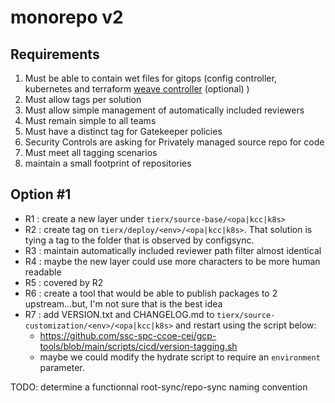 # monorepo v2

## Requirements

1. Must be able to contain wet files for gitops (config controller, kubernetes and terraform [weave controller](https://www.weave.works/blog/terraform-controller-weave-gitops) (optional) )
2. Must allow tags per solution
3. Must allow simple management of automatically included reviewers
4. Must remain simple to all teams
5. Must have a distinct tag for Gatekeeper policies
6. Security Controls are asking for Privately managed source repo for code
7. Must meet all tagging scenarios
8. maintain a small footprint of repositories

## Option #1

- R1 : create a new layer under `tierx/source-base/<opa|kcc|k8s>`
- R2 : create tag on `tierx/deploy/<env>/<opa|kcc|k8s>`. That solution is tying a tag to the folder that is observed by configsync.
- R3 : maintain automatically included reviewer path filter almost identical
- R4 : maybe the new layer could use more characters to be more human readable
- R5 : covered by R2
- R6 : create a tool that would be able to publish packages to 2 upstream...but, I'm not sure that is the best idea
- R7 : add VERSION.txt and CHANGELOG.md to `tierx/source-customization/<env>/<opa|kcc|k8s>` and restart using the script below:
    - https://github.com/ssc-spc-ccoe-cei/gcp-tools/blob/main/scripts/cicd/version-tagging.sh
    - maybe we could modify the hydrate script to require an `environment` parameter.


TODO: determine a functionnal root-sync/repo-sync naming convention
